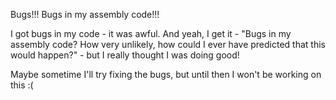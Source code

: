 Bugs!!! Bugs in my assembly code!!!

I got bugs in my code - it was awful. And yeah, I get it - "Bugs in
my assembly code? How very unlikely, how could I ever have predicted
that this would happen?" - but I really thought I was doing good!

Maybe sometime I'll try fixing the bugs, but until then I won't be
working on this :(
